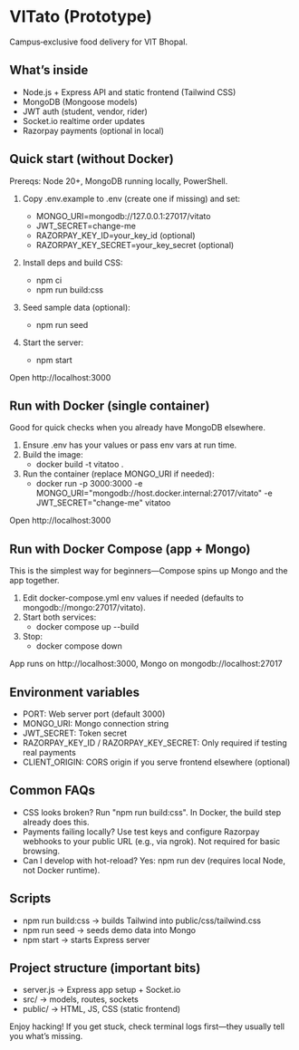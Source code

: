 # VITato (Prototype)

Campus‑exclusive food delivery for VIT Bhopal.

## What’s inside
- Node.js + Express API and static frontend (Tailwind CSS)
- MongoDB (Mongoose models)
- JWT auth (student, vendor, rider)
- Socket.io realtime order updates
- Razorpay payments (optional in local)

## Quick start (without Docker)
Prereqs: Node 20+, MongoDB running locally, PowerShell.

1) Copy .env.example to .env (create one if missing) and set:
	- MONGO_URI=mongodb://127.0.0.1:27017/vitato
	- JWT_SECRET=change-me
	- RAZORPAY_KEY_ID=your_key_id (optional)
	- RAZORPAY_KEY_SECRET=your_key_secret (optional)

2) Install deps and build CSS:
	- npm ci
	- npm run build:css

3) Seed sample data (optional):
	- npm run seed

4) Start the server:
	- npm start

Open http://localhost:3000

## Run with Docker (single container)
Good for quick checks when you already have MongoDB elsewhere.

1) Ensure .env has your values or pass env vars at run time.
2) Build the image:
	- docker build -t vitatoo .
3) Run the container (replace MONGO_URI if needed):
	- docker run -p 3000:3000 -e MONGO_URI="mongodb://host.docker.internal:27017/vitato" -e JWT_SECRET="change-me" vitatoo

Open http://localhost:3000

## Run with Docker Compose (app + Mongo)
This is the simplest way for beginners—Compose spins up Mongo and the app together.

1) Edit docker-compose.yml env values if needed (defaults to mongodb://mongo:27017/vitato).
2) Start both services:
	- docker compose up --build
3) Stop:
	- docker compose down

App runs on http://localhost:3000, Mongo on mongodb://localhost:27017

## Environment variables
- PORT: Web server port (default 3000)
- MONGO_URI: Mongo connection string
- JWT_SECRET: Token secret
- RAZORPAY_KEY_ID / RAZORPAY_KEY_SECRET: Only required if testing real payments
- CLIENT_ORIGIN: CORS origin if you serve frontend elsewhere (optional)

## Common FAQs
- CSS looks broken? Run "npm run build:css". In Docker, the build step already does this.
- Payments failing locally? Use test keys and configure Razorpay webhooks to your public URL (e.g., via ngrok). Not required for basic browsing.
- Can I develop with hot-reload? Yes: npm run dev (requires local Node, not Docker runtime).

## Scripts
- npm run build:css → builds Tailwind into public/css/tailwind.css
- npm run seed → seeds demo data into Mongo
- npm start → starts Express server

## Project structure (important bits)
- server.js → Express app setup + Socket.io
- src/ → models, routes, sockets
- public/ → HTML, JS, CSS (static frontend)

Enjoy hacking! If you get stuck, check terminal logs first—they usually tell you what’s missing.


